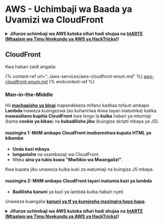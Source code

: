 # AWS - Uchimbaji wa Baada ya Uvamizi wa CloudFront

<details>

<summary><strong>Jifunze uchimbaji wa AWS kutoka sifuri hadi shujaa na</strong> <a href="https://training.hacktricks.xyz/courses/arte"><strong>htARTE (Mtaalam wa Timu Nyekundu ya AWS ya HackTricks)</strong></a><strong>!</strong></summary>

Njia nyingine za kusaidia HackTricks:

* Ikiwa unataka kuona **kampuni yako ikitangazwa kwenye HackTricks** au **kupakua HackTricks kwa PDF** Angalia [**MIPANGO YA KUJIUNGA**](https://github.com/sponsors/carlospolop)!
* Pata [**bidhaa rasmi za PEASS & HackTricks**](https://peass.creator-spring.com)
* Gundua [**Familia ya PEASS**](https://opensea.io/collection/the-peass-family), mkusanyiko wetu wa kipekee wa [**NFTs**](https://opensea.io/collection/the-peass-family)
* **Jiunge na** 💬 [**Kikundi cha Discord**](https://discord.gg/hRep4RUj7f) au kikundi cha [**telegram**](https://t.me/peass) au **tufuate** kwenye **Twitter** 🐦 [**@hacktricks_live**](https://twitter.com/hacktricks_live)**.**
* **Shiriki mbinu zako za uchimbaji kwa kuwasilisha PRs kwa** [**HackTricks**](https://github.com/carlospolop/hacktricks) na [**HackTricks Cloud**](https://github.com/carlospolop/hacktricks-cloud) repos za github.

</details>

## CloudFront

Kwa habari zaidi angalia:

{% content-ref url="../aws-services/aws-cloudfront-enum.md" %}
[aws-cloudfront-enum.md](../aws-services/aws-cloudfront-enum.md)
{% endcontent-ref %}

### Man-in-the-Middle

Hii [**machapisho ya blogi**](https://medium.com/@adan.alvarez/how-attackers-can-misuse-aws-cloudfront-access-to-make-it-rain-cookies-acf9ce87541c) inapendekeza mifano kadhaa tofauti ambapo **Lambda** inaweza kuongezwa (au kuhaririwa ikiwa tayari inatumika) katika **mawasiliano kupitia CloudFront** kwa lengo la **kuiba** habari ya mtumiaji (kama **cookie ya kikao**) na **kubadilisha** **jibu** (kuingiza skripti mbaya ya JS).

#### mazingira 1: MitM ambapo CloudFront imeboreshwa kupata HTML ya kikombe

* **Unda** **kazi mbaya**.
* **Iunganishe** na usambazaji wa CloudFront.
* Weka **aina ya tukio kuwa "Mwitikio wa Mwangalizi"**.

Kwa kupata jibu unaweza kuiba kuki za watumiaji na kuingiza JS mbaya.

#### mazingira 2: MitM ambapo CloudFront tayari inatumia kazi ya lambda

* **Badilisha kanuni** ya kazi ya lambda kuiba habari nyeti

Unaweza kuangalia [**kanuni ya tf ya kurejesha mazingira haya hapa**](https://github.com/adanalvarez/AWS-Attack-Scenarios/tree/main).

<details>

<summary><strong>Jifunze uchimbaji wa AWS kutoka sifuri hadi shujaa na</strong> <a href="https://training.hacktricks.xyz/courses/arte"><strong>htARTE (Mtaalam wa Timu Nyekundu ya AWS ya HackTricks)</strong></a><strong>!</strong></summary>

Njia nyingine za kusaidia HackTricks:

* Ikiwa unataka kuona **kampuni yako ikitangazwa kwenye HackTricks** au **kupakua HackTricks kwa PDF** Angalia [**MIPANGO YA KUJIUNGA**](https://github.com/sponsors/carlospolop)!
* Pata [**bidhaa rasmi za PEASS & HackTricks**](https://peass.creator-spring.com)
* Gundua [**Familia ya PEASS**](https://opensea.io/collection/the-peass-family), mkusanyiko wetu wa kipekee wa [**NFTs**](https://opensea.io/collection/the-peass-family)
* **Jiunge na** 💬 [**Kikundi cha Discord**](https://discord.gg/hRep4RUj7f) au kikundi cha [**telegram**](https://t.me/peass) au **tufuate** kwenye **Twitter** 🐦 [**@hacktricks_live**](https://twitter.com/hacktricks_live)**.**
* **Shiriki mbinu zako za uchimbaji kwa kuwasilisha PRs kwa** [**HackTricks**](https://github.com/carlospolop/hacktricks) na [**HackTricks Cloud**](https://github.com/carlospolop/hacktricks-cloud) repos za github.

</details>
